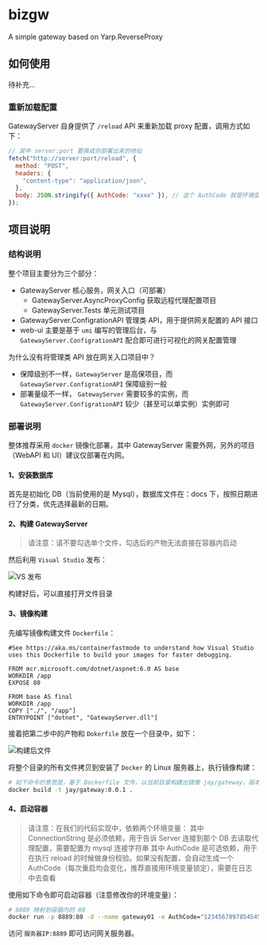 # bizgw

A simple gateway based on Yarp.ReverseProxy

## 如何使用

待补充...

### 重新加载配置

GatewayServer 自身提供了 `/reload` API 来重新加载 proxy 配置，调用方式如下：

```js
// 其中 server:port 要换成你部署出来的地址
fetch("http://server:port/reload", {
  method: "POST",
  headers: {
    "content-type": "application/json",
  },
  body: JSON.stringify({ AuthCode: "xxxx" }), // 这个 AuthCode 就是环境变量中配置的那个，或者是自动生成的（可以在启动日志中找到）
});
```



## 项目说明

### 结构说明

整个项目主要分为三个部分：

- GatewayServer 核心服务，网关入口（可部署）
  - GatewayServer.AsyncProxyConfig 获取远程代理配置项目
  - GatewayServer.Tests 单元测试项目
- GatewayServer.ConfigrationAPI 管理类 API，用于提供网关配置的 API 接口
- web-ui 主要是基于 `umi` 编写的管理后台，与 `GatewayServer.ConfigrationAPI` 配合即可进行可视化的网关配置管理

为什么没有将管理类 API 放在网关入口项目中？

- 保障级别不一样，`GatewayServer` 是高保项目，而 `GatewayServer.ConfigrationAPI` 保障级别一般
- 部署量级不一样， `GatewayServer` 需要较多的实例，而 `GatewayServer.ConfigrationAPI` 较少（甚至可以单实例）实例即可

### 部署说明

整体推荐采用 `docker` 镜像化部署，其中 GatewayServer 需要外网，另外的项目（WebAPI 和 UI）建议仅部署在内网。

#### 1、安装数据库

首先是初始化 DB（当前使用的是 Mysql），数据库文件在：docs 下，按照日期进行了分类，优先选择最新的日期。

#### 2、构建 GatewayServer

> 请注意：请不要勾选单个文件，勾选后的产物无法直接在容器内启动

然后利用 `Visual Studio` 发布：

![VS 发布](https://cdn1.hstar.vip/20211211221306.png)

构建好后，可以直接打开文件目录

#### 3、镜像构建

先编写镜像构建文件 `Dockerfile`：

```
#See https://aka.ms/containerfastmode to understand how Visual Studio uses this Dockerfile to build your images for faster debugging.

FROM mcr.microsoft.com/dotnet/aspnet:6.0 AS base
WORKDIR /app
EXPOSE 80

FROM base AS final
WORKDIR /app
COPY ["./", "/app"]
ENTRYPOINT ["dotnet", "GatewayServer.dll"]
```

接着把第二步中的产物和 `Dokerfile` 放在一个目录中，如下：

![构建后文件](https://cdn1.hstar.vip/20211211221435.png)

将整个目录的所有文件拷贝到安装了 `Docker` 的 Linux 服务器上，执行镜像构建：

```bash
# 如下命令的意思是，基于 Dockerfile 文件，以当前目录构建出镜像 jay/gateway，版本 0.0.1
docker build -t jay/gateway:0.0.1 .
```

#### 4、启动容器
> 请注意：在我们的代码实现中，依赖两个环境变量：
> 其中 ConnectionString 是必须依赖，用于告诉 Server 连接到那个 DB 去读取代理配置，需要配置为 mysql 连接字符串
> 其中 AuthCode 是可选依赖，用于在执行 reload 的时候做身份校验。如果没有配置，会自动生成一个 AuthCode（每次重启均会变化，推荐直接用环境变量锁定），需要在日志中去查看

使用如下命令即可启动容器（注意修改你的环境变量）：

```bash
# 8889 映射到容器内的 80
docker run -p 8889:80 -d --name gateway01 -e AuthCode="1234567897854545" -e ConnectionString="server=192.168.31.250;port=3306;uid=root;pwd=localDev;database=gatewaydb" jay/gateway:0.0.1
```

访问 `服务器IP:8889` 即可访问网关服务器。